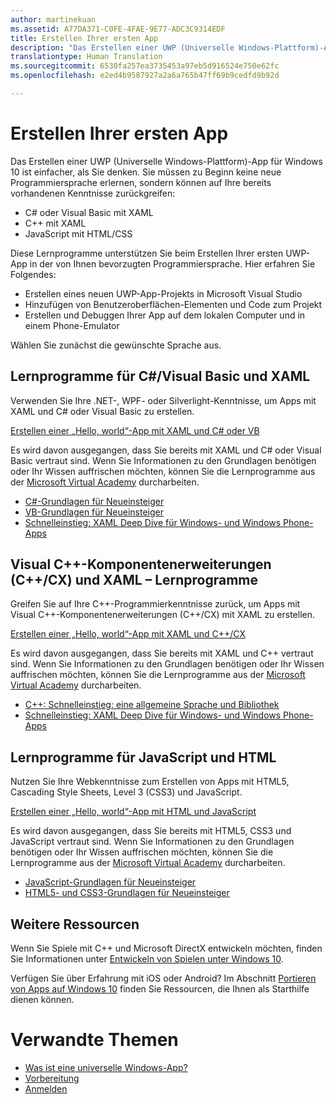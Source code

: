 ```yaml
---
author: martinekuan
ms.assetid: A77DA371-C0FE-4FAE-9E77-ADC3C9314EDF
title: Erstellen Ihrer ersten App
description: "Das Erstellen einer UWP (Universelle Windows-Plattform)-App für Windows 10 ist einfacher, als Sie denken."
translationtype: Human Translation
ms.sourcegitcommit: 6530fa257ea3735453a97eb5d916524e750e62fc
ms.openlocfilehash: e2ed4b9587927a2a6a765b47ff69b9cedfd9b92d

---
```

# Erstellen Ihrer ersten App

Das Erstellen einer UWP (Universelle Windows-Plattform)-App für Windows 10 ist einfacher, als Sie denken. Sie müssen zu Beginn keine neue Programmiersprache erlernen, sondern können auf Ihre bereits vorhandenen Kenntnisse zurückgreifen:

-   C# oder Visual Basic mit XAML
-   C++ mit XAML
-   JavaScript mit HTML/CSS

Diese Lernprogramme unterstützen Sie beim Erstellen Ihrer ersten UWP-App in der von Ihnen bevorzugten Programmiersprache. Hier erfahren Sie Folgendes:

-   Erstellen eines neuen UWP-App-Projekts in Microsoft Visual Studio
-   Hinzufügen von Benutzeroberflächen-Elementen und Code zum Projekt
-   Erstellen und Debuggen Ihrer App auf dem lokalen Computer und in einem Phone-Emulator

Wählen Sie zunächst die gewünschte Sprache aus.

## Lernprogramme für C#/Visual Basic und XAML

Verwenden Sie Ihre .NET-, WPF- oder Silverlight-Kenntnisse, um Apps mit XAML und C# oder Visual Basic zu erstellen.

[Erstellen einer „Hello, world“-App mit XAML und C# oder VB](create-a-hello-world-app-xaml-universal.md)

Es wird davon ausgegangen, dass Sie bereits mit XAML und C# oder Visual Basic vertraut sind. Wenn Sie Informationen zu den Grundlagen benötigen oder Ihr Wissen auffrischen möchten, können Sie die Lernprogramme aus der [Microsoft Virtual Academy](http://www.microsoftvirtualacademy.com/) durcharbeiten.

-   [C#-Grundlagen für Neueinsteiger](http://www.microsoftvirtualacademy.com/training-courses/c-fundamentals-for-absolute-beginners)
-   [VB-Grundlagen für Neueinsteiger](http://www.microsoftvirtualacademy.com/training-courses/vb-fundamentals-for-absolute-beginners)
-   [Schnelleinstieg: XAML Deep Dive für Windows- und Windows Phone-Apps](http://www.microsoftvirtualacademy.com/training-courses/xaml-deep-dive-for-windows-windows-phone-apps-jump-start)

## Visual C++-Komponentenerweiterungen (C++/CX) und XAML – Lernprogramme

Greifen Sie auf Ihre C++-Programmierkenntnisse zurück, um Apps mit Visual C++-Komponentenerweiterungen (C++/CX) mit XAML zu erstellen.

[Erstellen einer „Hello, world“-App mit XAML und C++/CX](create-a-basic-windows-10-app-in-cpp.md)

Es wird davon ausgegangen, dass Sie bereits mit XAML und C++ vertraut sind. Wenn Sie Informationen zu den Grundlagen benötigen oder Ihr Wissen auffrischen möchten, können Sie die Lernprogramme aus der [Microsoft Virtual Academy](http://go.microsoft.com/fwlink/p/?LinkID=389916) durcharbeiten.

-   [C++: Schnelleinstieg: eine allgemeine Sprache und Bibliothek](http://www.microsoftvirtualacademy.com/training-courses/c-a-general-purpose-language-and-library-jump-start)
-   [Schnelleinstieg: XAML Deep Dive für Windows- und Windows Phone-Apps](http://www.microsoftvirtualacademy.com/training-courses/xaml-deep-dive-for-windows-windows-phone-apps-jump-start)

## Lernprogramme für JavaScript und HTML

Nutzen Sie Ihre Webkenntnisse zum Erstellen von Apps mit HTML5, Cascading Style Sheets, Level 3 (CSS3) und JavaScript.

[Erstellen einer „Hello, world“-App mit HTML und JavaScript](create-a-hello-world-app-js-universal.md)

Es wird davon ausgegangen, dass Sie bereits mit HTML5, CSS3 und JavaScript vertraut sind. Wenn Sie Informationen zu den Grundlagen benötigen oder Ihr Wissen auffrischen möchten, können Sie die Lernprogramme aus der [Microsoft Virtual Academy](http://go.microsoft.com/fwlink/p/?LinkID=389916) durcharbeiten.

-   [JavaScript-Grundlagen für Neueinsteiger](http://www.microsoftvirtualacademy.com/training-courses/javascript-fundamentals-for-absolute-beginners)
-   [HTML5- und CSS3-Grundlagen für Neueinsteiger](http://www.microsoftvirtualacademy.com/training-courses/html5-css3-fundamentals-development-for-absolute-beginners)

## Weitere Ressourcen

Wenn Sie Spiele mit C++ und Microsoft DirectX entwickeln möchten, finden Sie Informationen unter [Entwickeln von Spielen unter Windows 10](https://dev.windows.com/games).

Verfügen Sie über Erfahrung mit iOS oder Android? Im Abschnitt [Portieren von Apps auf Windows 10](https://msdn.microsoft.com/library/windows/apps/Mt238321) finden Sie Ressourcen, die Ihnen als Starthilfe dienen können.

# Verwandte Themen

* [Was ist eine universelle Windows-App?](whats-a-uwp.md)
* [Vorbereitung](get-set-up.md)
* [Anmelden](sign-up.md)
 




<!--HONumber=Jun16_HO4-->


